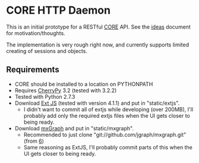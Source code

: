 CORE HTTP Daemon
================

This is an initial prototype for a RESTful [CORE][1] API.  See the
[ideas][2] document for motivation/thoughts.

The implementation is very rough right now, and currently supports limited
creating of sessions and objects.

[1]: http://cs.itd.nrl.navy.mil/work/core/
[2]: https://docs.google.com/document/pub?id=1yxTdJyRzFN4GN6EWKDlHwelWxxcSuVFmCoRsvC0c-lk

Requirements
------------

* CORE should be installed to a location on PYTHONPATH
* Requires [CherryPy][3] 3.2 (tested with 3.2.2)
* Tested with Python 2.7.3
* Download [Ext JS][4] (tested with version 4.1.1) and put in "static/extjs".
    * I didn't want to commit all of extjs while developing (over 200MB), I'll
      probably add only the required extjs files when the UI gets closer to
      being ready.
* Download [mxGraph][5] and put in "static/mxgraph".
    * Recommended to just clone "git://github.com/jgraph/mxgraph.git" (from [6])
    * Same reasoning as ExtJS, I'll probably commit parts of this when the UI
      gets closer to being ready.

[3]: http://www.cherrypy.org/
[4]: http://www.sencha.com/products/extjs/
[5]: http://www.jgraph.com/mxgraph.html
[6]: https://github.com/jgraph/mxgraph
